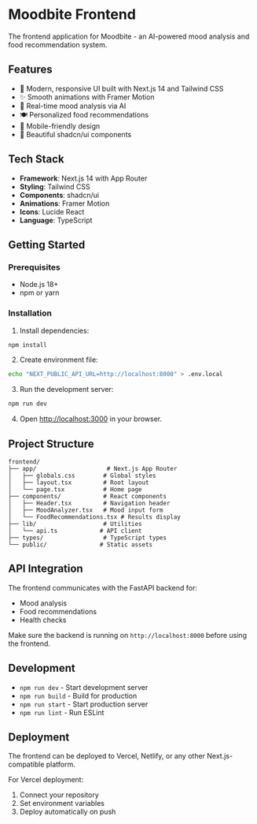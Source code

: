 # Moodbite Frontend

The frontend application for Moodbite - an AI-powered mood analysis and food recommendation system.

## Features

- 🎨 Modern, responsive UI built with Next.js 14 and Tailwind CSS
- ✨ Smooth animations with Framer Motion
- 🧠 Real-time mood analysis via AI
- 🍽️ Personalized food recommendations
- 📱 Mobile-friendly design
- 🎯 Beautiful shadcn/ui components

## Tech Stack

- **Framework**: Next.js 14 with App Router
- **Styling**: Tailwind CSS
- **Components**: shadcn/ui
- **Animations**: Framer Motion
- **Icons**: Lucide React
- **Language**: TypeScript

## Getting Started

### Prerequisites

- Node.js 18+ 
- npm or yarn

### Installation

1. Install dependencies:
```bash
npm install
```

2. Create environment file:
```bash
echo "NEXT_PUBLIC_API_URL=http://localhost:8000" > .env.local
```

3. Run the development server:
```bash
npm run dev
```

4. Open [http://localhost:3000](http://localhost:3000) in your browser.

## Project Structure

```
frontend/
├── app/                    # Next.js App Router
│   ├── globals.css        # Global styles
│   ├── layout.tsx         # Root layout
│   └── page.tsx           # Home page
├── components/            # React components
│   ├── Header.tsx         # Navigation header
│   ├── MoodAnalyzer.tsx   # Mood input form
│   └── FoodRecommendations.tsx # Results display
├── lib/                   # Utilities
│   └── api.ts            # API client
├── types/                 # TypeScript types
└── public/               # Static assets
```

## API Integration

The frontend communicates with the FastAPI backend for:
- Mood analysis
- Food recommendations
- Health checks

Make sure the backend is running on `http://localhost:8000` before using the frontend.

## Development

- `npm run dev` - Start development server
- `npm run build` - Build for production
- `npm run start` - Start production server
- `npm run lint` - Run ESLint

## Deployment

The frontend can be deployed to Vercel, Netlify, or any other Next.js-compatible platform.

For Vercel deployment:
1. Connect your repository
2. Set environment variables
3. Deploy automatically on push 